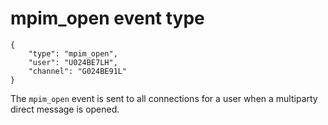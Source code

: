 # mpim_open event type

	{
		"type": "mpim_open",
		"user": "U024BE7LH",
		"channel": "G024BE91L"
	}

The `mpim_open` event is sent to all connections for a user when a multiparty direct message
is opened.
